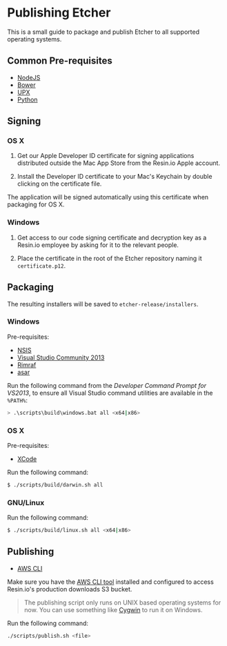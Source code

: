 Publishing Etcher
=================

This is a small guide to package and publish Etcher to all supported operating
systems.

Common Pre-requisites
---------------------

- [NodeJS](https://nodejs.org)
- [Bower](http://bower.io)
- [UPX](http://upx.sourceforge.net)
- [Python](https://www.python.org)

Signing
-------

### OS X

1. Get our Apple Developer ID certificate for signing applications distributed
outside the Mac App Store from the Resin.io Apple account.

2. Install the Developer ID certificate to your Mac's Keychain by double
clicking on the certificate file.

The application will be signed automatically using this certificate when
packaging for OS X.

### Windows

1. Get access to our code signing certificate and decryption key as a Resin.io
employee by asking for it to the relevant people.

2. Place the certificate in the root of the Etcher repository naming it
`certificate.p12`.

Packaging
---------

The resulting installers will be saved to `etcher-release/installers`.

### Windows

Pre-requisites:

- [NSIS](http://nsis.sourceforge.net/Main_Page)
- [Visual Studio Community 2013](https://www.visualstudio.com/en-us/news/vs2013-community-vs.aspx)
- [Rimraf](https://github.com/isaacs/rimraf)
- [asar](https://github.com/electron/asar)

Run the following command from the *Developer Command Prompt for VS2013*, to
ensure all Visual Studio command utilities are available in the `%PATH%`:

```sh
> .\scripts\build\windows.bat all <x64|x86>
```

### OS X

Pre-requisites:

- [XCode](https://developer.apple.com/xcode://developer.apple.com/xcode/)

Run the following command:

```sh
$ ./scripts/build/darwin.sh all
```

### GNU/Linux

Run the following command:

```sh
$ ./scripts/build/linux.sh all <x64|x86>
```

Publishing
----------

- [AWS CLI][aws-cli]

Make sure you have the [AWS CLI tool][aws-cli] installed and configured to
access Resin.io's production downloads S3 bucket.

> The publishing script only runs on UNIX based operating systems for now. You
> can use something like [Cygwin](https://cygwin.com) to run it on Windows.

Run the following command:

```sh
./scripts/publish.sh <file>
```

[package-json]: https://github.com/resin-io/etcher/blob/master/package.json
[aws-cli]: https://aws.amazon.com/cli://aws.amazon.com/cli/
